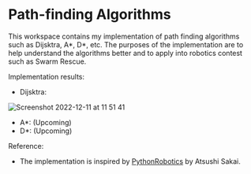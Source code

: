 # Path-finding Algorithms

This workspace contains my implementation of path finding algorithms such as Dijsktra, A*, D*, etc. The purposes of the implementation are to help understand the algorithms better and to apply into robotics contest such as Swarm Rescue.

Implementation results:
- Dijsktra: 

![Screenshot 2022-12-11 at 11 51 41](https://user-images.githubusercontent.com/68952701/206899429-964c7337-931b-42eb-be7a-dffe911a076a.png)

- A*: (Upcoming)
- D*: (Upcoming)

Reference:
- The implementation is inspired by [PythonRobotics](https://github.com/AtsushiSakai/PythonRobotics) by Atsushi Sakai.
